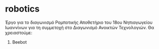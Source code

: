 # robotics
Έργο για το διαγωνισμό Ρομποτικής
Αποθετήριο του 18ου Νηπιαγωγείου Ιωαννίνων για τη συμμετοχή στο Διαγωνισμό Ανοικτών Τεχνολογιών.
Θα χρειαστούμε:
1) Beebot
